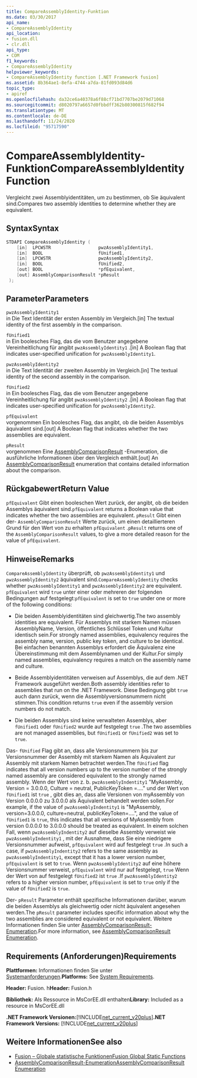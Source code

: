 ```yaml
---
title: CompareAssemblyIdentity-Funktion
ms.date: 03/30/2017
api_name:
- CompareAssemblyIdentity
api_location:
- fusion.dll
- clr.dll
api_type:
- COM
f1_keywords:
- CompareAssemblyIdentity
helpviewer_keywords:
- CompareAssemblyIdentity function [.NET Framework fusion]
ms.assetid: 8b364ae1-8efa-4744-a7da-81fd093d84d6
topic_type:
- apiref
ms.openlocfilehash: da32ce6a40378a6f88cf71bd7707be2079d71068
ms.sourcegitcommit: d8020797a6657d0fbbdff362b80300815f682f94
ms.translationtype: MT
ms.contentlocale: de-DE
ms.lasthandoff: 11/24/2020
ms.locfileid: "95717590"
---
```

# <a name="compareassemblyidentity-function"></a><span data-ttu-id="13f0d-102">CompareAssemblyIdentity-Funktion</span><span class="sxs-lookup"><span data-stu-id="13f0d-102">CompareAssemblyIdentity Function</span></span>

<span data-ttu-id="13f0d-103">Vergleicht zwei Assemblyidentitäten, um zu bestimmen, ob Sie äquivalent sind.</span><span class="sxs-lookup"><span data-stu-id="13f0d-103">Compares two assembly identities to determine whether they are equivalent.</span></span>  
  
## <a name="syntax"></a><span data-ttu-id="13f0d-104">Syntax</span><span class="sxs-lookup"><span data-stu-id="13f0d-104">Syntax</span></span>  
  
```cpp  
STDAPI CompareAssemblyIdentity (  
    [in]  LPCWSTR                  pwzAssemblyIdentity1,  
    [in]  BOOL                     fUnified1,  
    [in]  LPCWSTR                  pwzAssemblyIdentity2,  
    [in]  BOOL                     fUnified2,  
    [out] BOOL                     *pfEquivalent,  
    [out] AssemblyComparisonResult *pResult  
 );  
```  
  
## <a name="parameters"></a><span data-ttu-id="13f0d-105">Parameter</span><span class="sxs-lookup"><span data-stu-id="13f0d-105">Parameters</span></span>  

 `pwzAssemblyIdentity1`  
 <span data-ttu-id="13f0d-106">in Die Text Identität der ersten Assembly im Vergleich.</span><span class="sxs-lookup"><span data-stu-id="13f0d-106">[in] The textual identity of the first assembly in the comparison.</span></span>  
  
 `fUnified1`  
 <span data-ttu-id="13f0d-107">in Ein boolesches Flag, das die vom Benutzer angegebene Vereinheitlichung für angibt `pwzAssemblyIdentity1` .</span><span class="sxs-lookup"><span data-stu-id="13f0d-107">[in] A Boolean flag that indicates user-specified unification for `pwzAssemblyIdentity1`.</span></span>  
  
 `pwzAssemblyIdentity2`  
 <span data-ttu-id="13f0d-108">in Die Text Identität der zweiten Assembly im Vergleich.</span><span class="sxs-lookup"><span data-stu-id="13f0d-108">[in] The textual identity of the second assembly in the comparison.</span></span>  
  
 `fUnified2`  
 <span data-ttu-id="13f0d-109">in Ein boolesches Flag, das die vom Benutzer angegebene Vereinheitlichung für angibt `pwzAssemblyIdentity2` .</span><span class="sxs-lookup"><span data-stu-id="13f0d-109">[in] A Boolean flag that indicates user-specified unification for `pwzAssemblyIdentity2`.</span></span>  
  
 `pfEquivalent`  
 <span data-ttu-id="13f0d-110">vorgenommen Ein boolesches Flag, das angibt, ob die beiden Assemblys äquivalent sind.</span><span class="sxs-lookup"><span data-stu-id="13f0d-110">[out] A Boolean flag that indicates whether the two assemblies are equivalent.</span></span>  
  
 `pResult`  
 <span data-ttu-id="13f0d-111">vorgenommen Eine [AssemblyComparisonResult](assemblycomparisonresult-enumeration.md) -Enumeration, die ausführliche Informationen über den Vergleich enthält.</span><span class="sxs-lookup"><span data-stu-id="13f0d-111">[out] An [AssemblyComparisonResult](assemblycomparisonresult-enumeration.md) enumeration that contains detailed information about the comparison.</span></span>  
  
## <a name="return-value"></a><span data-ttu-id="13f0d-112">Rückgabewert</span><span class="sxs-lookup"><span data-stu-id="13f0d-112">Return Value</span></span>  

 <span data-ttu-id="13f0d-113">`pfEquivalent` Gibt einen booleschen Wert zurück, der angibt, ob die beiden Assemblys äquivalent sind.</span><span class="sxs-lookup"><span data-stu-id="13f0d-113">`pfEquivalent` returns a Boolean value that indicates whether the two assemblies are equivalent.</span></span> <span data-ttu-id="13f0d-114">`pResult` Gibt einen der- `AssemblyComparisonResult` Werte zurück, um einen detaillierteren Grund für den Wert von zu erhalten `pfEquivalent` .</span><span class="sxs-lookup"><span data-stu-id="13f0d-114">`pResult` returns one of the `AssemblyComparisonResult` values, to give a more detailed reason for the value of `pfEquivalent`.</span></span>  
  
## <a name="remarks"></a><span data-ttu-id="13f0d-115">Hinweise</span><span class="sxs-lookup"><span data-stu-id="13f0d-115">Remarks</span></span>  

 <span data-ttu-id="13f0d-116">`CompareAssemblyIdentity` überprüft, ob `pwzAssemblyIdentity1` und `pwzAssemblyIdentity2` äquivalent sind.</span><span class="sxs-lookup"><span data-stu-id="13f0d-116">`CompareAssemblyIdentity` checks whether `pwzAssemblyIdentity1` and `pwzAssemblyIdentity2` are equivalent.</span></span> <span data-ttu-id="13f0d-117">`pfEquivalent` wird `true` unter einer oder mehreren der folgenden Bedingungen auf festgelegt:</span><span class="sxs-lookup"><span data-stu-id="13f0d-117">`pfEquivalent` is set to `true` under one or more of the following conditions:</span></span>  
  
- <span data-ttu-id="13f0d-118">Die beiden Assemblyidentitäten sind gleichwertig.</span><span class="sxs-lookup"><span data-stu-id="13f0d-118">The two assembly identities are equivalent.</span></span> <span data-ttu-id="13f0d-119">Für Assemblys mit starkem Namen müssen AssemblyName, Version, öffentliches Schlüssel Token und Kultur identisch sein.</span><span class="sxs-lookup"><span data-stu-id="13f0d-119">For strongly named assemblies, equivalency requires the assembly name, version, public key token, and culture to be identical.</span></span> <span data-ttu-id="13f0d-120">Bei einfachen benannten Assemblys erfordert die Äquivalenz eine Übereinstimmung mit dem Assemblynamen und der Kultur.</span><span class="sxs-lookup"><span data-stu-id="13f0d-120">For simply named assemblies, equivalency requires a match on the assembly name and culture.</span></span>  
  
- <span data-ttu-id="13f0d-121">Beide Assemblyidentitäten verweisen auf Assemblys, die auf dem .NET Framework ausgeführt werden.</span><span class="sxs-lookup"><span data-stu-id="13f0d-121">Both assembly identities refer to assemblies that run on the .NET Framework.</span></span> <span data-ttu-id="13f0d-122">Diese Bedingung gibt `true` auch dann zurück, wenn die Assemblyversionsnummern nicht stimmen.</span><span class="sxs-lookup"><span data-stu-id="13f0d-122">This condition returns `true` even if the assembly version numbers do not match.</span></span>  
  
- <span data-ttu-id="13f0d-123">Die beiden Assemblys sind keine verwalteten Assemblys, aber `fUnified1` oder `fUnified2` wurde auf festgelegt `true` .</span><span class="sxs-lookup"><span data-stu-id="13f0d-123">The two assemblies are not managed assemblies, but `fUnified1` or `fUnified2` was set to `true`.</span></span>  
  
 <span data-ttu-id="13f0d-124">Das- `fUnified` Flag gibt an, dass alle Versionsnummern bis zur Versionsnummer der Assembly mit starkem Namen als Äquivalent zur Assembly mit starkem Namen betrachtet werden.</span><span class="sxs-lookup"><span data-stu-id="13f0d-124">The `fUnified` flag indicates that all version numbers up to the version number of the strongly named assembly are considered equivalent to the strongly named assembly.</span></span> <span data-ttu-id="13f0d-125">Wenn der Wert von z. b. `pwzAssemblyIndentity1` "MyAssembly, Version = 3.0.0.0, Culture = neutral, PublicKeyToken =...." und der Wert von `fUnified1` ist `true` , gibt dies an, dass alle Versionen von myAssembly von Version 0.0.0.0 zu 3.0.0.0 als Äquivalent behandelt werden sollen.</span><span class="sxs-lookup"><span data-stu-id="13f0d-125">For example, if the value of `pwzAssemblyIndentity1` is "MyAssembly, version=3.0.0.0, culture=neutral, publicKeyToken=....", and the value of `fUnified1` is `true`, this indicates that all versions of MyAssembly from version 0.0.0.0 to 3.0.0.0 should be treated as equivalent.</span></span> <span data-ttu-id="13f0d-126">In einem solchen Fall, wenn `pwzAssemblyIndentity2` auf dieselbe Assembly verweist wie `pwzAssemblyIndentity1` , mit der Ausnahme, dass Sie eine niedrigere Versionsnummer aufweist, `pfEquivalent` wird auf festgelegt `true` .</span><span class="sxs-lookup"><span data-stu-id="13f0d-126">In such a case, if `pwzAssemblyIndentity2` refers to the same assembly as `pwzAssemblyIndentity1`, except that it has a lower version number, `pfEquivalent` is set to `true`.</span></span> <span data-ttu-id="13f0d-127">Wenn `pwzAssemblyIdentity2` auf eine höhere Versionsnummer verweist, `pfEquivalent` wird nur auf festgelegt, `true` Wenn der Wert von auf festgelegt `fUnified2` ist `true` .</span><span class="sxs-lookup"><span data-stu-id="13f0d-127">If `pwzAssemblyIdentity2` refers to a higher version number, `pfEquivalent` is set to `true` only if the value of `fUnified2` is `true`.</span></span>  
  
 <span data-ttu-id="13f0d-128">Der- `pResult` Parameter enthält spezifische Informationen darüber, warum die beiden Assemblys als gleichwertig oder nicht äquivalent angesehen werden.</span><span class="sxs-lookup"><span data-stu-id="13f0d-128">The `pResult` parameter includes specific information about why the two assemblies are considered equivalent or not equivalent.</span></span> <span data-ttu-id="13f0d-129">Weitere Informationen finden Sie unter [AssemblyComparisonResult-Enumeration](assemblycomparisonresult-enumeration.md).</span><span class="sxs-lookup"><span data-stu-id="13f0d-129">For more information, see [AssemblyComparisonResult Enumeration](assemblycomparisonresult-enumeration.md).</span></span>  
  
## <a name="requirements"></a><span data-ttu-id="13f0d-130">Requirements (Anforderungen)</span><span class="sxs-lookup"><span data-stu-id="13f0d-130">Requirements</span></span>  

 <span data-ttu-id="13f0d-131">**Plattformen:** Informationen finden Sie unter [Systemanforderungen](../../get-started/system-requirements.md).</span><span class="sxs-lookup"><span data-stu-id="13f0d-131">**Platforms:** See [System Requirements](../../get-started/system-requirements.md).</span></span>  
  
 <span data-ttu-id="13f0d-132">**Header:** Fusion. h</span><span class="sxs-lookup"><span data-stu-id="13f0d-132">**Header:** Fusion.h</span></span>  
  
 <span data-ttu-id="13f0d-133">**Bibliothek:** Als Ressource in MsCorEE.dll enthalten</span><span class="sxs-lookup"><span data-stu-id="13f0d-133">**Library:** Included as a resource in MsCorEE.dll</span></span>  
  
 <span data-ttu-id="13f0d-134">**.NET Framework Versionen:**[!INCLUDE[net_current_v20plus](../../../../includes/net-current-v20plus-md.md)]</span><span class="sxs-lookup"><span data-stu-id="13f0d-134">**.NET Framework Versions:** [!INCLUDE[net_current_v20plus](../../../../includes/net-current-v20plus-md.md)]</span></span>  
  
## <a name="see-also"></a><span data-ttu-id="13f0d-135">Weitere Informationen</span><span class="sxs-lookup"><span data-stu-id="13f0d-135">See also</span></span>

- [<span data-ttu-id="13f0d-136">Fusion – Globale statistische Funktionen</span><span class="sxs-lookup"><span data-stu-id="13f0d-136">Fusion Global Static Functions</span></span>](fusion-global-static-functions.md)
- [<span data-ttu-id="13f0d-137">AssemblyComparisonResult-Enumeration</span><span class="sxs-lookup"><span data-stu-id="13f0d-137">AssemblyComparisonResult Enumeration</span></span>](assemblycomparisonresult-enumeration.md)

